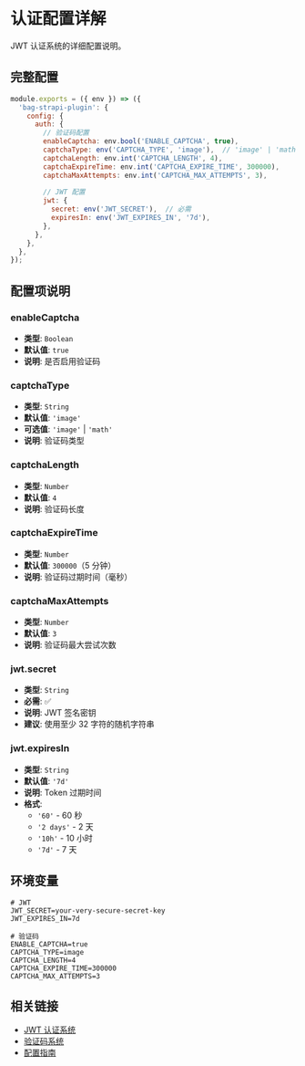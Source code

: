 # 认证配置详解

JWT 认证系统的详细配置说明。

## 完整配置

```javascript
module.exports = ({ env }) => ({
  'bag-strapi-plugin': {
    config: {
      auth: {
        // 验证码配置
        enableCaptcha: env.bool('ENABLE_CAPTCHA', true),
        captchaType: env('CAPTCHA_TYPE', 'image'),  // 'image' | 'math'
        captchaLength: env.int('CAPTCHA_LENGTH', 4),
        captchaExpireTime: env.int('CAPTCHA_EXPIRE_TIME', 300000),
        captchaMaxAttempts: env.int('CAPTCHA_MAX_ATTEMPTS', 3),
        
        // JWT 配置
        jwt: {
          secret: env('JWT_SECRET'),  // 必需
          expiresIn: env('JWT_EXPIRES_IN', '7d'),
        },
      },
    },
  },
});
```

## 配置项说明

### enableCaptcha

- **类型**: `Boolean`
- **默认值**: `true`
- **说明**: 是否启用验证码

### captchaType

- **类型**: `String`
- **默认值**: `'image'`
- **可选值**: `'image'` | `'math'`
- **说明**: 验证码类型

### captchaLength

- **类型**: `Number`
- **默认值**: `4`
- **说明**: 验证码长度

### captchaExpireTime

- **类型**: `Number`
- **默认值**: `300000`（5 分钟）
- **说明**: 验证码过期时间（毫秒）

### captchaMaxAttempts

- **类型**: `Number`
- **默认值**: `3`
- **说明**: 验证码最大尝试次数

### jwt.secret

- **类型**: `String`
- **必需**: ✅
- **说明**: JWT 签名密钥
- **建议**: 使用至少 32 字符的随机字符串

### jwt.expiresIn

- **类型**: `String`
- **默认值**: `'7d'`
- **说明**: Token 过期时间
- **格式**: 
  - `'60'` - 60 秒
  - `'2 days'` - 2 天
  - `'10h'` - 10 小时
  - `'7d'` - 7 天

## 环境变量

```env
# JWT
JWT_SECRET=your-very-secure-secret-key
JWT_EXPIRES_IN=7d

# 验证码
ENABLE_CAPTCHA=true
CAPTCHA_TYPE=image
CAPTCHA_LENGTH=4
CAPTCHA_EXPIRE_TIME=300000
CAPTCHA_MAX_ATTEMPTS=3
```

## 相关链接

- [JWT 认证系统](/features/auth)
- [验证码系统](/features/captcha)
- [配置指南](/guide/configuration)

